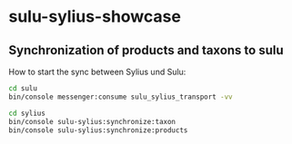 # sulu-sylius-showcase

## Synchronization of products and taxons to sulu

How to start the sync between Sylius und Sulu:

```bash
cd sulu
bin/console messenger:consume sulu_sylius_transport -vv
```

```bash
cd sylius
bin/console sulu-sylius:synchronize:taxon
bin/console sulu-sylius:synchronize:products
```
